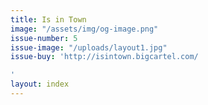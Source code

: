 ```yaml
---
title: Is in Town
image: "/assets/img/og-image.png"
issue-number: 5
issue-image: "/uploads/layout1.jpg"
issue-buy: 'http://isintown.bigcartel.com/

'
layout: index
---
```


